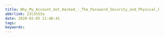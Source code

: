 ```yaml
---
title: Why_My_Account_Got_Hacked_-_The_Password_Security_and_Physical_Key
abbrlink: 23c5553a
date: 2020-02-05 21:48:41
tags:
keywords:
---
```

